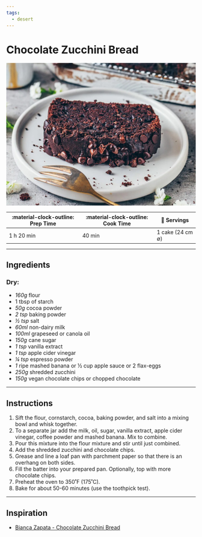 ```yaml
---
tags:
  - desert
---
```


# Chocolate Zucchini Bread

![image](image.jpg)

| :material-clock-outline: Prep Time | :material-clock-outline: Cook Time | :fork_and_knife: Servings |
|------------------------------------|------------------------------------|---------------------------|
| 1 h 20 min                         | 40 min                             | 1 cake (24 cm ∅)          |

---

## Ingredients

### Dry:

- _160g_ flour
- 1 tbsp of starch
- _50g_ cocoa powder
- _2 tsp_ baking powder
- _½ tsp_ salt
- _60ml_ non-dairy milk
- _100ml_ grapeseed or canola oil
- _150g_ cane sugar
- _1 tsp_ vanilla extract
- _1 tsp_ apple cider vinegar
- _¼ tsp_ espresso powder
- _1_ ripe mashed banana or ½ cup apple sauce or 2 flax-eggs
- _250g_ shredded zucchini
- _150g_ vegan chocolate chips or chopped chocolate

---

## Instructions

1. Sift the flour, cornstarch, cocoa, baking powder, and salt into a mixing bowl and whisk together.
2. To a separate jar add the milk, oil, sugar, vanilla extract, apple cider vinegar, coffee powder and mashed banana.
   Mix to combine.
3. Pour this mixture into the flour mixture and stir until just combined.
4. Add the shredded zucchini and chocolate chips.
5. Grease and line a loaf pan with parchment paper so that there is an overhang on both sides.
6. Fill the batter into your prepared pan. Optionally, top with more chocolate chips.
7. Preheat the oven to 350˚F (175˚C).
8. Bake for about 50-60 minutes (use the toothpick test).


---

## Inspiration
- [Bianca Zapata - Chocolate Zucchini Bread](https://biancazapatka.com/en/chocolate-zucchini-bread/#recipe)
